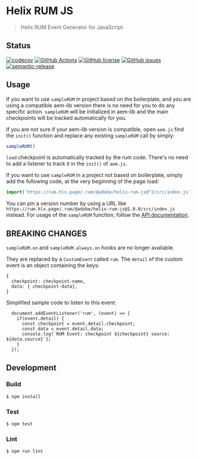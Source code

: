 # Helix RUM JS

> Helix RUM Event Generator for JavaScript

## Status
[![codecov](https://img.shields.io/codecov/c/github/adobe/helix-rum-js.svg)](https://codecov.io/gh/adobe/helix-rum-js)
[![GitHub Actions](https://img.shields.io/github/actions/workflow/status/adobe/helix-rum-js/main.yaml)](https://github.com/adobe/helix-rum-js/actions/workflows/main.yaml)
[![GitHub license](https://img.shields.io/github/license/adobe/helix-rum-js.svg)](https://github.com/adobe/helix-rum-js/blob/master/LICENSE.txt)
[![GitHub issues](https://img.shields.io/github/issues/adobe/helix-rum-js.svg)](https://github.com/adobe/helix-rum-js/issues)
[![semantic-release](https://img.shields.io/badge/%20%20%F0%9F%93%A6%F0%9F%9A%80-semantic--release-e10079.svg)](https://github.com/semantic-release/semantic-release)

## Usage
If you want to use `sampleRUM` in project based on the boilerplate, and you are using a compatible aem-lib version
there is no need for you to do any specific action.
`sampleRUM` will be initialized in aem-lib and the main checkpoints will be tracked automatically for you.

If you are not sure if your aem-lib version is compatible, open `aem.js` find the `init()` function and replace any
existing `sampleRUM` call by simply:
```javascript
sampleRUM()
```
`load` checkpoint is automatically tracked by the rum code. There's no need to add a listener to track it in the `init()` of `aem.js`.


If you want to use `sampleRUM` in a project not based on boilerplate, simply add the following code, at the very beginning
of the page load:
```javascript
import('https://rum.hlx.page/.rum/@adobe/helix-rum-js@^2/src/index.js').then((f)=> f.sampleRUM());
```

You can pin a version number by using a URL like `https://rum.hlx.page/.rum/@adobe/helix-rum-js@1.0.0/src/index.js` instead.
For usage of the `sampleRUM` function, follow the [API documentation](docs/API.md).

## BREAKING CHANGES

`sampleRUM.on` and `sampleRUM.always.on` hooks are no longer available.

They are replaced by a `CustomEvent` called `rum`.
The `detail` of the custom event is an object containing the keys:
```
{
  checkpoint: checkpoint-name,
  data: { checkpoint-data},
}
```

Simplified sample code to listen to this event:
```
  document.addEventListener('rum', (event) => {
    if(event.detail) {
      const checkpoint = event.detail.checkpoint;
      const data = event.detail.data;
      console.log(`RUM Event: checkpoint ${checkpoint} source: ${data.source}`};
    }
  });
```


## Development

### Build

```bash
$ npm install
```

### Test

```bash
$ npm test
```

### Lint

```bash
$ npm run lint
```
